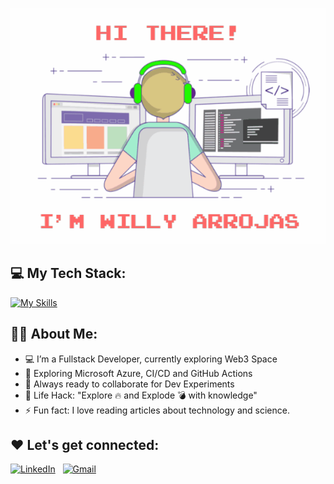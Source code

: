 <div align="center">

[![Hi there!, I'm Willy!](assets/header.gif)](https://github.com/SwA91)

</div>

## 💻 My Tech Stack:

[![My Skills](https://skillicons.dev/icons?i=angular,vue,ts,js,sass,java,spring,dotnet,cs,postgres,azure,redux,reactivex,jest,jquery,html,css,bootstrap,git,github&perline=10)](https://skillicons.dev)

## 👨‍💻 About Me:
- 💻 I’m a Fullstack Developer, currently exploring Web3 Space
- 🌱 Exploring Microsoft Azure, CI/CD and GitHub Actions
- 🚀 Always ready to collaborate for Dev Experiments
- 🎯 Life Hack: "Explore 🔥 and Explode 💣 with knowledge"
- ⚡ Fun fact: I love reading articles about technology and science.
  
## ❤️ Let's get connected:
[![LinkedIn](https://skillicons.dev/icons?i=linkedin)](https://www.linkedin.com/in/willy-arrojas/) &nbsp;
[![Gmail](https://skillicons.dev/icons?i=gmail)](mailto:willyarrojas@gmail.com?subject=Hello%20Willy,%20From%20Github)

